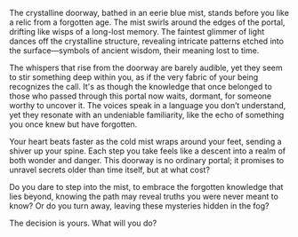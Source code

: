 The crystalline doorway, bathed in an eerie blue mist, stands before you like a relic from a forgotten age. The mist swirls around the edges of the portal, drifting like wisps of a long-lost memory. The faintest glimmer of light dances off the crystalline structure, revealing intricate patterns etched into the surface—symbols of ancient wisdom, their meaning lost to time.

The whispers that rise from the doorway are barely audible, yet they seem to stir something deep within you, as if the very fabric of your being recognizes the call. It's as though the knowledge that once belonged to those who passed through this portal now waits, dormant, for someone worthy to uncover it. The voices speak in a language you don’t understand, yet they resonate with an undeniable familiarity, like the echo of something you once knew but have forgotten.

Your heart beats faster as the cold mist wraps around your feet, sending a shiver up your spine. Each step you take feels like a descent into a realm of both wonder and danger. This doorway is no ordinary portal; it promises to unravel secrets older than time itself, but at what cost?

Do you dare to step into the mist, to embrace the forgotten knowledge that lies beyond, knowing the path may reveal truths you were never meant to know? Or do you turn away, leaving these mysteries hidden in the fog?

The decision is yours. What will you do?
